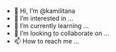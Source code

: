 - 👋 Hi, I’m @kamilitana
- 👀 I’m interested in ...
- 🌱 I’m currently learning ...
- 💞️ I’m looking to collaborate on ...
- 📫 How to reach me ...

<!---
kamilitana/kamilitana is a ✨ special ✨ repository because its `README.md` (this file) appears on your GitHub profile.
You can click the Preview link to take a look at your changes.
--->
